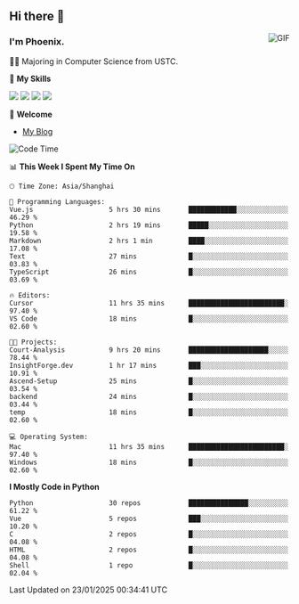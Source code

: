 ## Hi there 👋
<img align="right" alt="GIF" src="https://raw.githubusercontent.com/JoeyBling/JoeyBling/master/pic/pusheencode.gif" />

### I'm Phoenix.

👨‍🎓 Majoring in Computer Science from USTC.

🌟 **My Skills**

![](https://img.shields.io/badge/-Python-3e74a2?style=flat-square&logo=Python&logoColor=fff)
![](https://img.shields.io/badge/-C++-9f62a5?style=flat&logo=cplusplus&logoColor=white)
![](https://img.shields.io/badge/-Linux-185886?style=flat-square&logo=Linux&logoColor=fff)
![](https://img.shields.io/badge/-Rust-ff4136?style=flat-square&logo=Rust&logoColor=fff)

💬 **Welcome**

- [My Blog](https://ysy-phoenix.github.io/)

<!--START_SECTION:waka-->
![Code Time](http://img.shields.io/badge/Code%20Time-1%2C158%20hrs%2031%20mins-blue)

📊 **This Week I Spent My Time On** 

```text
🕑︎ Time Zone: Asia/Shanghai

💬 Programming Languages: 
Vue.js                   5 hrs 30 mins       ████████████░░░░░░░░░░░░░   46.29 % 
Python                   2 hrs 19 mins       █████░░░░░░░░░░░░░░░░░░░░   19.58 % 
Markdown                 2 hrs 1 min         ████░░░░░░░░░░░░░░░░░░░░░   17.08 % 
Text                     27 mins             █░░░░░░░░░░░░░░░░░░░░░░░░   03.83 % 
TypeScript               26 mins             █░░░░░░░░░░░░░░░░░░░░░░░░   03.69 % 

🔥 Editors: 
Cursor                   11 hrs 35 mins      ████████████████████████░   97.40 % 
VS Code                  18 mins             █░░░░░░░░░░░░░░░░░░░░░░░░   02.60 % 

🐱‍💻 Projects: 
Court-Analysis           9 hrs 20 mins       ████████████████████░░░░░   78.44 % 
InsightForge.dev         1 hr 17 mins        ███░░░░░░░░░░░░░░░░░░░░░░   10.91 % 
Ascend-Setup             25 mins             █░░░░░░░░░░░░░░░░░░░░░░░░   03.54 % 
backend                  24 mins             █░░░░░░░░░░░░░░░░░░░░░░░░   03.44 % 
temp                     18 mins             █░░░░░░░░░░░░░░░░░░░░░░░░   02.60 % 

💻 Operating System: 
Mac                      11 hrs 35 mins      ████████████████████████░   97.40 % 
Windows                  18 mins             █░░░░░░░░░░░░░░░░░░░░░░░░   02.60 % 
```

**I Mostly Code in Python** 

```text
Python                   30 repos            ███████████████░░░░░░░░░░   61.22 % 
Vue                      5 repos             ███░░░░░░░░░░░░░░░░░░░░░░   10.20 % 
C                        2 repos             █░░░░░░░░░░░░░░░░░░░░░░░░   04.08 % 
HTML                     2 repos             █░░░░░░░░░░░░░░░░░░░░░░░░   04.08 % 
Shell                    1 repo              █░░░░░░░░░░░░░░░░░░░░░░░░   02.04 % 
```




 Last Updated on 23/01/2025 00:34:41 UTC
<!--END_SECTION:waka-->

<!--
**ysy-phoenix/ysy-phoenix** is a ✨ _special_ ✨ repository because its `README.md` (this file) appears on your GitHub profile.

Here are some ideas to get you started:

- 🔭 I’m currently working on ...
- 🌱 I’m currently learning ...
- 👯 I’m looking to collaborate on ...
- 🤔 I’m looking for help with ...
- 💬 Ask me about ...
- 📫 How to reach me: ...
- 😄 Pronouns: ...
- ⚡ Fun fact: ...
-->
